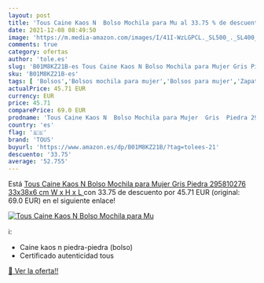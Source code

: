 ```yaml
---
layout: post
title: 'Tous Caine Kaos N  Bolso Mochila para Mu al 33.75 % de descuento'
date: 2021-12-08 08:49:50
image: 'https://m.media-amazon.com/images/I/41I-WzLGPCL._SL500_._SL400_.jpg'
comments: true
category: ofertas
author: 'tole.es'
slug: 'B01M8KZ21B-es Tous Caine Kaos N Bolso Mochila para Mujer Gris Piedra...'
sku: 'B01M8KZ21B-es'
tags: [ 'Bolsos','Bolsos mochila para mujer','Bolsos para mujer','Zapatos y complementos','bolso','tous', ]
actualPrice: 45.71 EUR
currency: EUR
price: 45.71
comparePrice: 69.0 EUR
prodname: 'Tous Caine Kaos N  Bolso Mochila para Mujer  Gris  Piedra 295810276   33x38x6 cm  W x H x L '
country: 'es'
flag: '🇪🇸'
brand: 'TOUS'
buyurl: 'https://www.amazon.es/dp/B01M8KZ21B/?tag=tolees-21'
descuento: '33.75'
average: '52.755'
---
```


Está [Tous Caine Kaos N  Bolso Mochila para Mujer  Gris  Piedra 295810276   33x38x6 cm  W x H x L ](https://www.amazon.es/dp/B01M8KZ21B/?tag=tolees-21) con 33.75 de descuento por 45.71 EUR (original: 69.0 EUR) en el siguiente enlace!

[![Tous Caine Kaos N  Bolso Mochila para Mu](https://m.media-amazon.com/images/I/41I-WzLGPCL._SL500_._SL400_.jpg)](https://www.amazon.es/dp/B01M8KZ21B/?tag=tolees-21)

ℹ️:

- Caine kaos n piedra-piedra (bolso)
- Certificado autenticidad tous

[🛒 Ver la oferta!!](https://www.amazon.es/dp/B01M8KZ21B/?tag=tolees-21)
